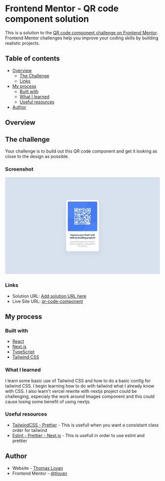 # Frontend Mentor - QR code component solution

This is a solution to the [QR code component challenge on Frontend Mentor](https://www.frontendmentor.io/challenges/qr-code-component-iux_sIO_H). Frontend Mentor challenges help you improve your coding skills by building realistic projects. 

## Table of contents

- [Overview](#overview)
  - [The Challenge](#the-challenge)
  - [Links](#links)
- [My process](#my-process)
  - [Built with](#built-with)
  - [What I learned](#what-i-learned)
  - [Useful resources](#useful-resources)
- [Author](#author)

## Overview

## The challenge

Your challenge is to build out this QR code component and get it looking as close to the design as possible.

### Screenshot

![](./screenshot.jpeg)

### Links

- Solution URL: [Add solution URL here](https://github.com/tloyan/frontendmentor-qr-code-component)
- Live Site URL: [qr-code-component](https://qr-code-component.tloyan.com)

## My process

### Built with

- [React](https://react.dev/)
- [Next.js](https://nextjs.org/)
- [TypeScript](https://www.typescriptlang.org/)
- [Tailwind CSS](https://tailwindcss.com/)

### What I learned

I learn some basic use of Tailwind CSS and how to do a basic config for tailwind CSS. I begin learning how to do with tailwind what I already know with CSS.
I also learn't vercel rewrite with nextjs project could be challenging, especialy the work around Images component and this could cause losing some benefit of using nextjs.

### Useful resources

- [TailwindCSS - Prettier](https://tailwindcss.com/blog/automatic-class-sorting-with-prettier) - This is usefull when you want a consistant class order for tailwind
- [Eslint - Prettier - Next.js](https://nextjs.org/docs/app/building-your-application/configuring/eslint) - This is usefull in order to use eslint and prettier 

## Author

- Website - [Thomas Loyan](https://www.thomasloyan.com)
- Frontend Mentor - [@tloyan](https://www.frontendmentor.io/profile/tloyan)